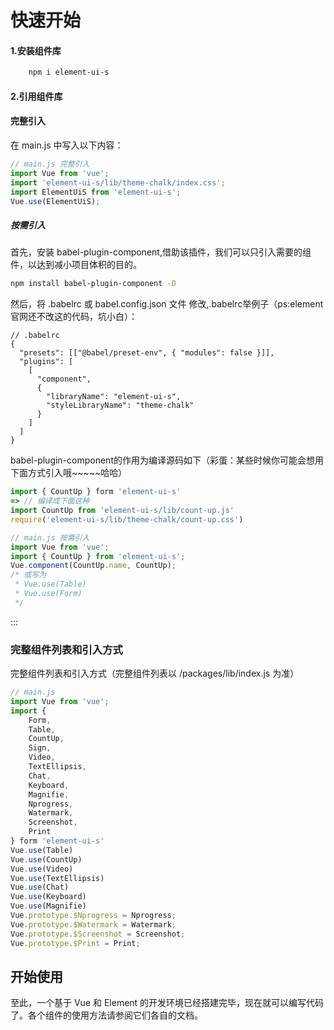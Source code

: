 

# 快速开始

#### 1.安装组件库

```sh
    npm i element-ui-s 
```

#### 2.引用组件库

#### 完整引入
在 main.js 中写入以下内容：
```js
// main.js 完整引入 
import Vue from 'vue';
import 'element-ui-s/lib/theme-chalk/index.css';
import ElementUiS from 'element-ui-s';
Vue.use(ElementUiS);
```
##### 按需引入
 首先，安装 babel-plugin-component,借助该插件，我们可以只引入需要的组件，以达到减小项目体积的目的。
```sh
npm install babel-plugin-component -D
```
然后，将 .babelrc 或 babel.config.json 文件 修改,.babelrc举例子（ps:element官网还不改这的代码，坑小白）：
```JS
// .babelrc
{
  "presets": [["@babel/preset-env", { "modules": false }]],
  "plugins": [
    [
      "component",
      {
        "libraryName": "element-ui-s", 
        "styleLibraryName": "theme-chalk"
      }
    ]
  ]
}

```
babel-plugin-component的作用为编译源码如下（彩蛋：某些时候你可能会想用下面方式引入哦~~~~~哈哈）
```js
import { CountUp } form 'element-ui-s'
=> // 编译成下面这种
import CountUp from 'element-ui-s/lib/count-up.js'
require('element-ui-s/lib/theme-chalk/count-up.css')
```

```js
// main.js 按需引入 
import Vue from 'vue';
import { CountUp } from 'element-ui-s';
Vue.component(CountUp.name, CountUp);
/* 或写为
 * Vue.use(Table)
 * Vue.use(Form)
 */
```

:::

### 完整组件列表和引入方式
完整组件列表和引入方式（完整组件列表以 /packages/lib/index.js 为准）
```js
// main.js
import Vue from 'vue';
import {
    Form,
    Table,
    CountUp,
    Sign,
    Video,
    TextEllipsis,
    Chat,
    Keyboard,
    Magnifie,
    Nprogress,
    Watermark,
    Screenshot,
    Print
} form 'element-ui-s'
Vue.use(Table)
Vue.use(CountUp)
Vue.use(Video)
Vue.use(TextEllipsis)
Vue.use(Chat)
Vue.use(Keyboard)
Vue.use(Magnifie)
Vue.prototype.$Nprogress = Nprogress;
Vue.prototype.$Watermark = Watermark;
Vue.prototype.$Screenshot = Screenshot;
Vue.prototype.$Print = Print;
```


## 开始使用
至此，一个基于 Vue 和 Element 的开发环境已经搭建完毕，现在就可以编写代码了。各个组件的使用方法请参阅它们各自的文档。


<start />
<vssure />
